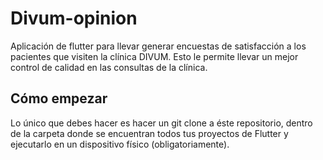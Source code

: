 # Divum-opinion

Aplicación de flutter para llevar generar encuestas de satisfacción a los pacientes que visiten la clínica DIVUM.
Esto le permite llevar un mejor control de calidad en las consultas de la clínica.

## Cómo empezar

Lo único que debes hacer es hacer un git clone a éste repositorio, dentro de la carpeta donde se encuentran todos tus proyectos de Flutter y ejecutarlo en un dispositivo físico (obligatoriamente).
